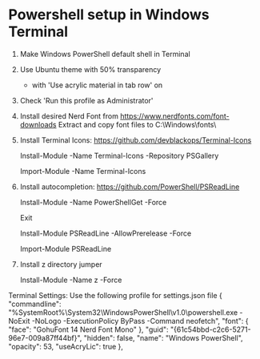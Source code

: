 # Powershell setup in Windows Terminal

1) Make Windows PowerShell default shell in Terminal

2) Use Ubuntu theme with 50% transparency
    - with 'Use acrylic material in tab row' on

3) Check 'Run this profile as Administrator'

4) Install desired Nerd Font from https://www.nerdfonts.com/font-downloads
    Extract and copy font files to C:\Windows\fonts\

5) Install Terminal Icons: https://github.com/devblackops/Terminal-Icons
   
    Install-Module -Name Terminal-Icons -Repository PSGallery
   
    Import-Module -Name Terminal-Icons
   
    
7) Install autocompletion: https://github.com/PowerShell/PSReadLine

    Install-Module -Name PowerShellGet -Force
   
    Exit
   
    Install-Module PSReadLine -AllowPrerelease -Force
   
    Import-Module PSReadLine


9) Install z directory jumper
    
    Install-Module -Name z -Force



Terminal Settings:
Use the following profile for settings.json file
            {
                "commandline": "%SystemRoot%\\System32\\WindowsPowerShell\\v1.0\\powershell.exe -NoExit -NoLogo -ExecutionPolicy ByPass -Command neofetch",
                "font": 
                {
                    "face": "GohuFont 14 Nerd Font Mono"
                },
                "guid": "{61c54bbd-c2c6-5271-96e7-009a87ff44bf}",
                "hidden": false,
                "name": "Windows PowerShell",
                "opacity": 53,
                "useAcryLic": true
            },

